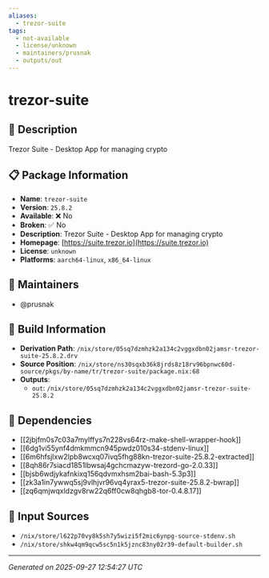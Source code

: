 ```yaml
---
aliases:
  - trezor-suite
tags:
  - not-available
  - license/unknown
  - maintainers/prusnak
  - outputs/out
---
```


# trezor-suite

## 📝 Description

Trezor Suite - Desktop App for managing crypto

## 📋 Package Information

- **Name**: `trezor-suite`
- **Version**: `25.8.2`
- **Available**: ❌ No
- **Broken**: ✅ No
- **Description**: Trezor Suite - Desktop App for managing crypto
- **Homepage**: [https://suite.trezor.io](https://suite.trezor.io)
- **License**: `unknown`
- **Platforms**: `aarch64-linux`, `x86_64-linux`
## 👥 Maintainers

- @prusnak


## 🔧 Build Information

- **Derivation Path**: `/nix/store/05sq7dzmhzk2a134c2vggxdbn02jamsr-trezor-suite-25.8.2.drv`
- **Source Position**: `/nix/store/ns30sqxb36k8jrds8z18rv96bpnwc60d-source/pkgs/by-name/tr/trezor-suite/package.nix:68`
- **Outputs**:
  - `out`:  `/nix/store/05sq7dzmhzk2a134c2vggxdbn02jamsr-trezor-suite-25.8.2`

## 🔗 Dependencies

- [[2jbjfm0s7c03a7mylffys7n228vs64rz-make-shell-wrapper-hook]]
- [[6dg1vi55ynf4dmkmmcn945pwdz010s34-stdenv-linux]]
- [[6m6hfsjlxw2lpb8wcxq07ivq5fhg88kn-trezor-suite-25.8.2-extracted]]
- [[8qh86r7siacd1851lbwsaj4gchcmazyw-trezord-go-2.0.33]]
- [[bjsb6wdjykafnkixq156qdvmxhsm2bai-bash-5.3p3]]
- [[zk3a1in7ywwq5sj9vlhjvr96vq4yrax5-trezor-suite-25.8.2-bwrap]]
- [[zq6qmjwqxldzgv8rw22q6ff0cw8qhgb8-tor-0.4.8.17]]

## 📁 Input Sources

- `/nix/store/l622p70vy8k5sh7y5wizi5f2mic6ynpg-source-stdenv.sh`
- `/nix/store/shkw4qm9qcw5sc5n1k5jznc83ny02r39-default-builder.sh`

---
*Generated on 2025-09-27 12:54:27 UTC*
